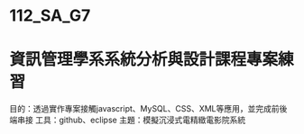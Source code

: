 # 112_SA_G7
# 資訊管理學系系統分析與設計課程專案練習
目的：透過實作專案接觸javascript、MySQL、CSS、XML等應用，並完成前後端串接
工具：github、eclipse
主題：模擬沉浸式電精緻電影院系統

